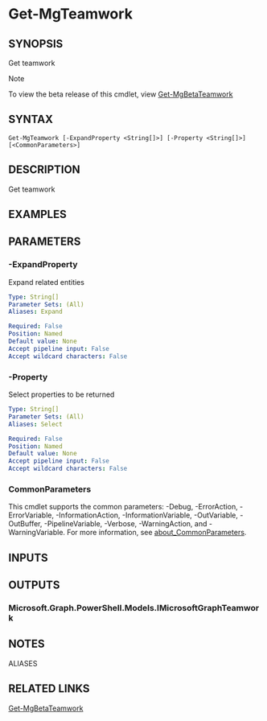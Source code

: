 ﻿---
external help file: Microsoft.Graph.Teams-help.xml
Module Name: Microsoft.Graph.Teams
online version: https://learn.microsoft.com/powershell/module/microsoft.graph.teams/get-mgteamwork
schema: 2.0.0
---

# Get-MgTeamwork

## SYNOPSIS
Get teamwork

> [!NOTE]
> To view the beta release of this cmdlet, view [Get-MgBetaTeamwork](/powershell/module/Microsoft.Graph.Beta.Teams/Get-MgBetaTeamwork?view=graph-powershell-beta)

## SYNTAX

```
Get-MgTeamwork [-ExpandProperty <String[]>] [-Property <String[]>] [<CommonParameters>]
```

## DESCRIPTION
Get teamwork

## EXAMPLES

## PARAMETERS

### -ExpandProperty
Expand related entities

```yaml
Type: String[]
Parameter Sets: (All)
Aliases: Expand

Required: False
Position: Named
Default value: None
Accept pipeline input: False
Accept wildcard characters: False
```

### -Property
Select properties to be returned

```yaml
Type: String[]
Parameter Sets: (All)
Aliases: Select

Required: False
Position: Named
Default value: None
Accept pipeline input: False
Accept wildcard characters: False
```

### CommonParameters
This cmdlet supports the common parameters: -Debug, -ErrorAction, -ErrorVariable, -InformationAction, -InformationVariable, -OutVariable, -OutBuffer, -PipelineVariable, -Verbose, -WarningAction, and -WarningVariable. For more information, see [about_CommonParameters](http://go.microsoft.com/fwlink/?LinkID=113216).

## INPUTS

## OUTPUTS

### Microsoft.Graph.PowerShell.Models.IMicrosoftGraphTeamwork
## NOTES

ALIASES

## RELATED LINKS

[Get-MgBetaTeamwork](/powershell/module/Microsoft.Graph.Beta.Teams/Get-MgBetaTeamwork?view=graph-powershell-beta)

